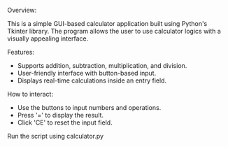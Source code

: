 Overview:

This is a simple GUI-based calculator application built using Python's Tkinter library. The program allows the user to use calculator logics with a visually appealing interface.

Features:
- Supports addition, subtraction, multiplication, and division.
- User-friendly interface with button-based input.
- Displays real-time calculations inside an entry field.

How to interact:
- Use the buttons to input numbers and operations.
- Press '=' to display the result.
- Click 'CE' to reset the input field.

Run the script using calculator.py
